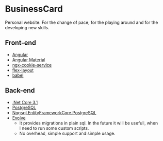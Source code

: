 # BusinessCard

Personal website.
For the change of pace, for the playing around and for the developing new skills.

## Front-end
- [Angular](https://angular.io/)
- [Angular Material](https://material.angular.io/)
- [ngx-cookie-service](https://github.com/stevermeister/ngx-cookie-service)
- [flex-layout](https://github.com/angular/flex-layout)
- [babel](https://babeljs.io/)

## Back-end
- [.Net Core 3.1](https://dotnet.microsoft.com/download)
- [PostgreSQL](https://www.postgresql.org/)
- [Npgsql.EntityFrameworkCore.PostgreSQL](https://www.nuget.org/packages/Npgsql.EntityFrameworkCore.PostgreSQL/3.1.3/)
- [Evolve](https://www.nuget.org/packages/Evolve/)
  - It provides migrations in plain sql. In the future it will be usefull, when I need to run some custom scripts.
  - No overhead, simple support and simple usage.
